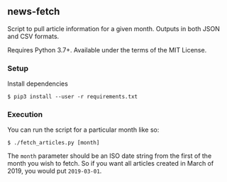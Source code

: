 ## news-fetch

Script to pull article information for a given month. Outputs in both JSON and CSV formats.

Requires Python 3.7+. Available under the terms of the MIT License.

### Setup

Install dependencies

```
$ pip3 install --user -r requirements.txt
```

### Execution

You can run the script for a particular month like so:

```
$ ./fetch_articles.py [month]
```

The `month` parameter should be an ISO date string from the first of the month you wish to fetch.
So if you want all articles created in March of 2019, you would put `2019-03-01`.
